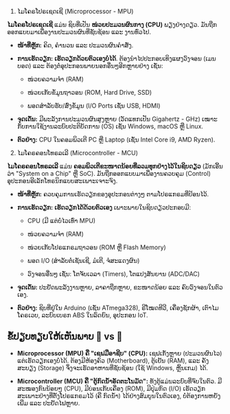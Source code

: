 1. ໄມໂຄຣໂປຣເຊດເຊີ (Microprocessor - MPU)

**ໄມໂຄຣໂປຣເຊດເຊີ** ແມ່ນ ຊິບທີ່ເປັນ **ໜ່ວຍປະມວນຜົນກາງ (CPU)** ພຽງຢ່າງດຽວ. ມັນຖືກອອກແບບມາເພື່ອງານປະມວນຜົນທີ່ຊັບຊ້ອນ ແລະ ງານທົ່ວໄປ.

- **ໜ້າທີ່ຫຼັກ:** ຄິດ, ຄຳນວນ ແລະ ປະມວນຜົນຄຳສັ່ງ.
    
- **ການເຮັດວຽກ:** **ເຮັດວຽກດ້ວຍຕົວເອງບໍ່ໄດ້**. ຕ້ອງນຳໄປປະກອບເທິງແຜງວົງຈອນ (ເມນບອດ) ແລະ ຕ້ອງຕໍ່ອຸປະກອນພາຍນອກອື່ນໆອີກຫຼາຍຢ່າງ ເຊັ່ນ:
    
    - ໜ່ວຍຄວາມຈຳ (RAM)
        
    - ໜ່ວຍເກັບຂໍ້ມູນຖາວອນ (ROM, Hard Drive, SSD)
        
    - ພອດສຳລັບຮັບ/ສົ່ງຂໍ້ມູນ (I/O Ports ເຊັ່ນ USB, HDMI)
        
- **ຈຸດເດັ່ນ:** ມີພະລັງການປະມວນຜົນສູງຫຼາຍ (ວັດແທກເປັນ Gigahertz - GHz) ເໝາະກັບການໃຊ້ງານລະບົບປະຕິບັດການ (OS) ເຊັ່ນ Windows, macOS ຫຼື Linux.
    
- **ຕົວຢ່າງ:** CPU ໃນຄອມພິວເຕີ PC ຫຼື Laptop (ເຊັ່ນ Intel Core i9, AMD Ryzen).

2. ໄມໂຄຣຄອນໂທຣລເລີ (Microcontroller - MCU)

**ໄມໂຄຣຄອນໂທຣລເລີ** ແມ່ນ **ຄອມພິວເຕີຂະໜາດນ້ອຍທີ່ລວມທຸກຢ່າງໄວ້ໃນຊິບດຽວ** (ມັກເອີ້ນວ່າ "System on a Chip" ຫຼື SoC). ມັນຖືກອອກແບບມາເພື່ອງານຄວບຄຸມ (Control) ອຸປະກອນອີເລັກໂທຣນິກແບບສະເພາະເຈາະຈົງ.

- **ໜ້າທີ່ຫຼັກ:** ຄວບຄຸມການເຮັດວຽກຂອງອຸປະກອນຕ່າງໆ ຕາມໂປຣແກຣມທີ່ປ້ອນໄວ້.
    
- **ການເຮັດວຽກ:** **ເຮັດວຽກໄດ້ດ້ວຍຕົວເອງ** ເພາະພາຍໃນຊິບດຽວປະກອບມີ:
    
    - CPU (ມີ ແຕ່ບໍ່ໄວເທົ່າ MPU)
        
    - ໜ່ວຍຄວາມຈຳ (RAM)
        
    - ໜ່ວຍເກັບໂປຣແກຣມຖາວອນ (ROM ຫຼື Flash Memory)
        
    - ພອດ I/O (ສຳລັບຕໍ່ເຊັນເຊີ, ມໍເຕີ, ຈໍສະແດງຜົນ)
        
    - ວົງຈອນອື່ນໆ ເຊັ່ນ: ໂຕຈັບເວລາ (Timers), ໂຕແປງສັນຍານ (ADC/DAC)
        
- **ຈຸດເດັ່ນ:** ປະຢັດພະລັງງານຫຼາຍ, ລາຄາຖືກຫຼາຍ, ຂະໜາດນ້ອຍ ແລະ ຄົບວົງຈອນໃນຕົວເອງ.
    
- **ຕົວຢ່າງ:** ຊິບທີ່ຢູ່ໃນ Arduino (ເຊັ່ນ ATmega328), ຣີໂໝດທີວີ, ເຄື່ອງຊັກຜ້າ, ເຕົາໄມໂຄຣເວບ, ລະບົບເບຣກ ABS ໃນລົດຍົນ, ອຸປະກອນ IoT.
## ຂໍ້ປຽບທຽບໃຫ້ເຫັນພາບ 🧠 vs 🤖

- **Microprocessor (MPU) ຄື "ເຊຟມືອາຊີບ" (CPU):** ເຊຟເກັ່ງຫຼາຍ (ປະມວນຜົນໄວ) ແຕ່ເຮັດວຽກເອງບໍ່ໄດ້. ຕ້ອງມີຫ້ອງຄົວ (Motherboard), ຕູ້ເຢັນ (RAM), ແລະ ຄັງສະບຽງ (Storage) ຈຶ່ງຈະເຮັດອາຫານທີ່ຊັບຊ້ອນ (ໃຊ້ Windows, ຫຼິ້ນເກມ) ໄດ້.
    
- **Microcontroller (MCU) ຄື "ຕູ້ກົດນ້ຳອັດຕະໂນມັດ":** ທັງຕູ້ແມ່ນລະບົບທີ່ຈົບໃນຕົວ. ມີສະໝອງກົນນ້ອຍໆ (CPU), ມີບ່ອນເກັບເຄື່ອງ (ROM), ມີປຸ່ມກົດ (I/O) ເຮັດວຽກສະເພາະຢ່າງທີ່ຕັ້ງໂປຣແກຣມໄວ້ (ຄື ກົດນ້ຳ) ໄດ້ຢ່າງສົມບູນໃນຕົວເອງ, ບໍ່ຕ້ອງການຫຍັງເພີ່ມ ແລະ ປະຢັດໄຟຫຼາຍ.